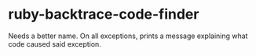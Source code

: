 ruby-backtrace-code-finder
==========================

Needs a better name. On all exceptions, prints a message explaining what code caused said exception.
